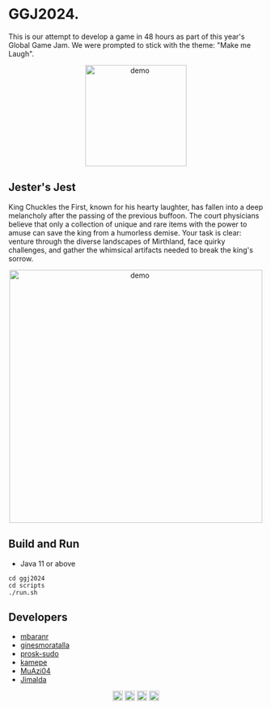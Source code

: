 # GGJ2024.

This is our attempt to develop a game in 48 hours as part of this year's Global Game Jam. We were prompted to stick with the theme: "Make me Laugh". 

<div align="center">
  <img src="assets/background_test.png" alt="demo" width="200"/>
</div>

## Jester's Jest

King Chuckles the First, known for his hearty laughter, has fallen into a deep melancholy after the passing of the previous buffoon. The court physicians believe that only a collection of unique and rare items with the power to amuse can save the king from a humorless demise. Your task is clear: venture through the diverse landscapes of Mirthland, face quirky challenges, and gather the whimsical artifacts needed to break the king's sorrow.

<div align="center">
  <img src="assets/background_here.png" alt="demo" width="500"/>
</div>


## Build and Run
- Java 11 or above
```
cd ggj2024
cd scripts
./run.sh
```

## Developers

* [mbaranr](https://github.com/mbaranr)
* [ginesmoratalla](https://github.com/ginesmoratalla)
* [prosk-sudo](https://github.com/prosk-sudo)
* [kamepe](https://github.com/kamepe)
* [MuAzi04](https://github.com/MuAzi04)
* [Jimalda](https://github.com/Jimalda)

<div align="center">
  <img src="assets/Items/queen_picture.png" alt="demo" width="20"/>
  <img src="assets/Items/poo.png" alt="demo" width="20"/>
  <img src="assets/Items/underwear.png" alt="demo" width="20"/>
  <img src="assets/Items/squid.png" alt="demo" width="20"/>
</div>
